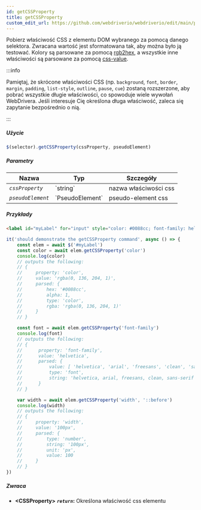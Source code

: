 ```yaml
---
id: getCSSProperty
title: getCSSProperty
custom_edit_url: https://github.com/webdriverio/webdriverio/edit/main/packages/webdriverio/src/commands/element/getCSSProperty.ts
---
```


Pobierz właściwość CSS z elementu DOM wybranego za pomocą danego selektora. Zwracana wartość
jest sformatowana tak, aby można było ją testować. Kolory są parsowane za pomocą [rgb2hex](https://www.npmjs.org/package/rgb2hex),
a wszystkie inne właściwości są parsowane za pomocą [css-value](https://www.npmjs.org/package/css-value).

:::info

Pamiętaj, że skrócone właściwości CSS (np. `background`, `font`, `border`, `margin`, 
`padding`, `list-style`, `outline`, `pause`, `cue`) zostaną rozszerzone, aby pobrać wszystkie długie 
właściwości, co spowoduje wiele wywołań WebDrivera. Jeśli interesuje Cię określona 
długa właściwość, zaleca się zapytanie bezpośrednio o nią.

:::

##### Użycie

```js
$(selector).getCSSProperty(cssProperty, pseudoElement)
```

##### Parametry

<table>
  <thead>
    <tr>
      <th>Nazwa</th><th>Typ</th><th>Szczegóły</th>
    </tr>
  </thead>
  <tbody>
    <tr>
      <td><code><var>cssProperty</var></code></td>
      <td>`string`</td>
      <td>nazwa właściwości css</td>
    </tr>
    <tr>
      <td><code><var>pseudoElement</var></code></td>
      <td>`PseudoElement`</td>
      <td>pseudo-element css</td>
    </tr>
  </tbody>
</table>

##### Przykłady

```html title="example.html"
<label id="myLabel" for="input" style="color: #0088cc; font-family: helvetica, arial, freesans, clean, sans-serif, width: 100px">Some Label</label>
```

```js title="getCSSProperty.js"
it('should demonstrate the getCSSProperty command', async () => {
    const elem = await $('#myLabel')
    const color = await elem.getCSSProperty('color')
    console.log(color)
    // outputs the following:
    // {
    //     property: 'color',
    //     value: 'rgba(0, 136, 204, 1)',
    //     parsed: {
    //         hex: '#0088cc',
    //         alpha: 1,
    //         type: 'color',
    //         rgba: 'rgba(0, 136, 204, 1)'
    //     }
    // }

    const font = await elem.getCSSProperty('font-family')
    console.log(font)
    // outputs the following:
    // {
    //      property: 'font-family',
    //      value: 'helvetica',
    //      parsed: {
    //          value: [ 'helvetica', 'arial', 'freesans', 'clean', 'sans-serif' ],
    //          type: 'font',
    //          string: 'helvetica, arial, freesans, clean, sans-serif'
    //      }
    // }

    var width = await elem.getCSSProperty('width', '::before')
    console.log(width)
    // outputs the following:
    // {
    //     property: 'width',
    //     value: '100px',
    //     parsed: {
    //         type: 'number',
    //         string: '100px',
    //         unit: 'px',
    //         value: 100
    //     }
    // }
})
```

##### Zwraca

- **&lt;CSSProperty&gt;**
            **<code><var>return</var></code>:**                  Określona właściwość css elementu